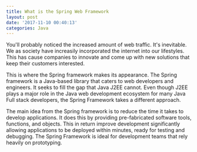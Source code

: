 ```yaml
---
title: What is the Spring Web Framework
layout: post
date: '2017-11-10 00:40:13'
categories: Java
---
```


You'll probably noticed the increased amount of web traffic. It's inevitable. We as society have increasily incorporated the internet into our lifestyles. This has cause companies to innovate and come up with new solutions that keep their customers interested. 

This is where the Spring framework makes its appearance. The Spring framework is a Java-based library that caters to web developers and engineers. It seeks to fill the gap that Java J2EE cannot. Even though J2EE plays a major role in the Java web development ecosystem for many Java Full stack developers, the Spring Framework takes a different approach. 

The main idea from the Spring framework is to reduce the time it takes to develop applications. It does this by providing pre-fabricated software tools, functions, and objects. This in return improve development significantly allowing applications to be deployed within minutes, ready for testing and debugging. The Spring Framework is ideal for development teams that rely heavily on prototyping.